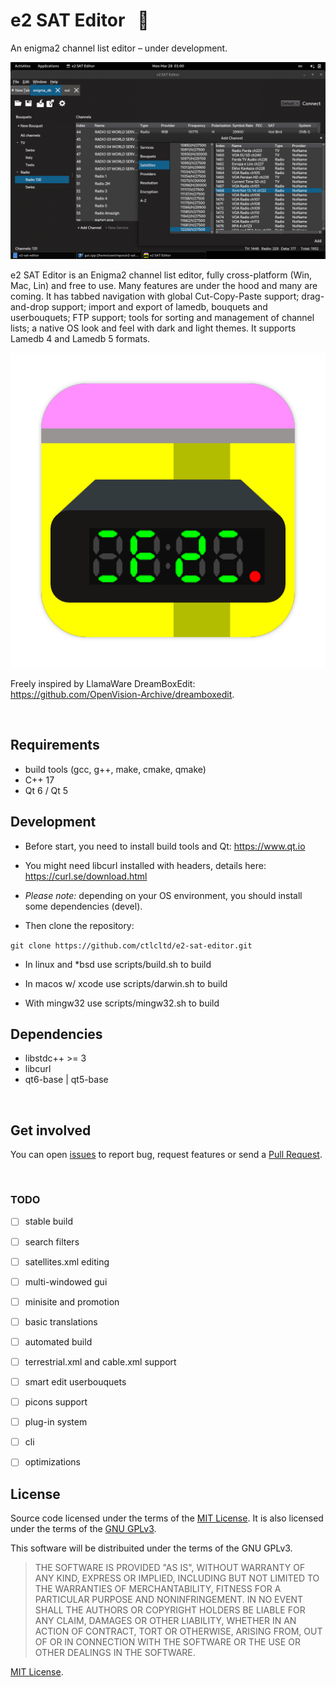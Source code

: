 # e2 SAT Editor   📡

An enigma2 channel list editor – under development.

![a screenshot of e2 SAT Editor running on linux, qt6ct fusion dark](res/screenshot.png)

e2 SAT Editor is an Enigma2 channel list editor, fully cross-platform (Win, Mac, Lin) and free to use. Many features are under the hood and many are coming. It has tabbed navigation with global Cut-Copy-Paste support; drag-and-drop support; import and export of lamedb, bouquets and userbouquets; FTP support; tools for sorting and management of channel lists; a native OS look and feel with dark and light themes. It supports Lamedb 4 and Lamedb 5 formats.

![e2 SAT Editor icon](res/e2-sat-editor.png)

Freely inspired by LlamaWare DreamBoxEdit: https://github.com/OpenVision-Archive/dreamboxedit.

 
## Requirements

* build tools (gcc, g++, make, cmake, qmake)
* C++ 17
* Qt 6 / Qt 5


## Development

- Before start, you need to install build tools and Qt: https://www.qt.io

- You might need libcurl installed with headers, details here: https://curl.se/download.html

- *Please note:* depending on your OS environment, you should install some dependencies (devel).

- Then clone the repository:

```git clone https://github.com/ctlcltd/e2-sat-editor.git```

- In linux and \*bsd use scripts/build.sh to build

- In macos w/ xcode use scripts/darwin.sh to build

- With mingw32 use scripts/mingw32.sh to build


## Dependencies

* libstdc++ >= 3
* libcurl
* qt6-base | qt5-base

 
## Get involved

You can open [issues](https://github.com/ctlcltd/e2-sat-editor/issues) to report bug, request features or send a [Pull Request](https://github.com/ctlcltd/e2-sat-editor/pulls).

 
### TODO

- [ ] stable build
- [ ] search filters
- [ ] satellites.xml editing
- [ ] multi-windowed gui
- [ ] minisite and promotion
- [ ] basic translations
- [ ] automated build
- [ ] terrestrial.xml and cable.xml support
- [ ] smart edit userbouquets
- [ ] picons support
- [ ] plug-in system
- [ ] cli
- [ ] optimizations


## License

Source code licensed under the terms of the [MIT License](LICENSE). It is also licensed under the terms of the [GNU GPLv3](src/COPYING.1).

This software will be distribuited under the terms of the GNU GPLv3.

> THE SOFTWARE IS PROVIDED "AS IS", WITHOUT WARRANTY OF ANY KIND, EXPRESS OR IMPLIED, INCLUDING BUT NOT LIMITED TO THE WARRANTIES OF MERCHANTABILITY, FITNESS FOR A PARTICULAR PURPOSE AND NONINFRINGEMENT. IN NO EVENT SHALL THE AUTHORS OR COPYRIGHT HOLDERS BE LIABLE FOR ANY CLAIM, DAMAGES OR OTHER LIABILITY, WHETHER IN AN ACTION OF CONTRACT, TORT OR OTHERWISE, ARISING FROM, OUT OF OR IN CONNECTION WITH THE SOFTWARE OR THE USE OR OTHER DEALINGS IN THE SOFTWARE.

[MIT License](LICENSE).
